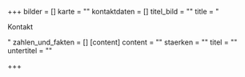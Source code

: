 +++
bilder = []
karte = ""
kontaktdaten = []
titel_bild = ""
title = "<p>Kontakt</p>"
zahlen_und_fakten = []
[content]
content = ""
staerken = ""
titel = ""
untertitel = ""

+++
